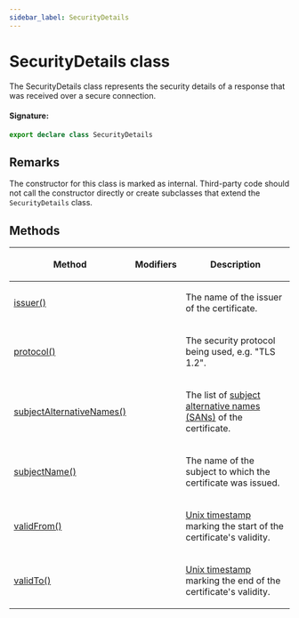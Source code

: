 ```yaml
---
sidebar_label: SecurityDetails
---
```


# SecurityDetails class

The SecurityDetails class represents the security details of a response that was received over a secure connection.

#### Signature:

```typescript
export declare class SecurityDetails
```

## Remarks

The constructor for this class is marked as internal. Third-party code should not call the constructor directly or create subclasses that extend the `SecurityDetails` class.

## Methods

<table><thead><tr><th>

Method

</th><th>

Modifiers

</th><th>

Description

</th></tr></thead>
<tbody><tr><td>

<span id="issuer">[issuer()](./puppeteer.securitydetails.issuer.md)</span>

</td><td>

</td><td>

The name of the issuer of the certificate.

</td></tr>
<tr><td>

<span id="protocol">[protocol()](./puppeteer.securitydetails.protocol.md)</span>

</td><td>

</td><td>

The security protocol being used, e.g. "TLS 1.2".

</td></tr>
<tr><td>

<span id="subjectalternativenames">[subjectAlternativeNames()](./puppeteer.securitydetails.subjectalternativenames.md)</span>

</td><td>

</td><td>

The list of [subject alternative names (SANs)](https://en.wikipedia.org/wiki/Subject_Alternative_Name) of the certificate.

</td></tr>
<tr><td>

<span id="subjectname">[subjectName()](./puppeteer.securitydetails.subjectname.md)</span>

</td><td>

</td><td>

The name of the subject to which the certificate was issued.

</td></tr>
<tr><td>

<span id="validfrom">[validFrom()](./puppeteer.securitydetails.validfrom.md)</span>

</td><td>

</td><td>

[Unix timestamp](https://en.wikipedia.org/wiki/Unix_time) marking the start of the certificate's validity.

</td></tr>
<tr><td>

<span id="validto">[validTo()](./puppeteer.securitydetails.validto.md)</span>

</td><td>

</td><td>

[Unix timestamp](https://en.wikipedia.org/wiki/Unix_time) marking the end of the certificate's validity.

</td></tr>
</tbody></table>
